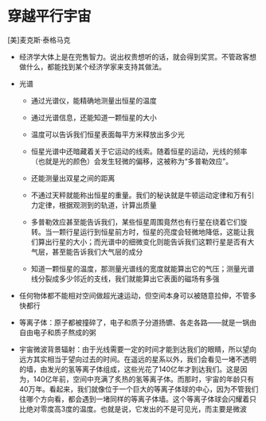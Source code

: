 # 穿越平行宇宙
[美]麦克斯·泰格马克

- 经济学大体上是在兜售智力。说出权贵想听的话，就会得到奖赏。不管政客想做什么，都能找到某个经济学家来支持其做法。

- 光谱

    - 通过光谱仪，能精确地测量出恒星的温度

    - 通过光谱信息，还能知道一颗恒星的大小

    - 温度可以告诉我们恒星表面每平方米释放出多少光

    - 恒星光谱中还暗藏着关于它运动的线索。随着恒星的运动，光线的频率（也就是光的颜色）会发生轻微的偏移，这被称为“多普勒效应”。

    - 还能测量出双星之间的距离

    - 不通过天秤就能称出恒星的重量。我们的秘诀就是牛顿运动定律和万有引力定律，根据观测到的轨道，计算出质量

    - 多普勒效应甚至能告诉我们，某些恒星周围竟然也有行星在绕着它们旋转。当一颗行星运行到恒星前方时，恒星的亮度会轻微地降低，这能让我们算出行星的大小；而光谱中的细微变化则能告诉我们这颗行星是否有大气层，甚至能告诉我们大气层的成分

    - 知道一颗恒星的温度，那测量光谱线的宽度就能算出它的气压；测量光谱线分裂成多少邻近的支线，我们就能算出它表面的磁场有多强

- 任何物体都不能相对空间做超光速运动，但空间本身可以被随意拉伸，不管多快都行

- 等离子体：原子都被撞碎了，电子和质子分道扬镳、各走各路——就是一锅由自由电子和质子熬成的粥

- 宇宙微波背景辐射：由于光线需要一定的时间才能到达我们的眼睛，所以望向远方其实相当于望向过去的时间。在遥远的星系以外，我们会看见一堵不透明的墙，由发光的氢等离子体组成，这些光花了140亿年才到达我们。这是因为，140亿年前，空间中充满了炙热的氢等离子体。而那时，宇宙的年龄只有40万年。看起来，我们就像位于一个巨大的等离子体球的中心，因为不管我们往哪个方向看，都会遇到一堵同样的等离子体墙。这个等离子体球会闪耀着只比绝对零度高3度的温度。也就是说，它发出的不是可见光，而主要是微波
